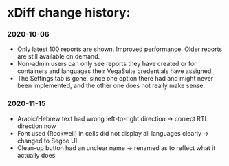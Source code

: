 # xDiff change history: 

### 2020-10-06
* Only latest 100 reports are shown. Improved performance. Older reports are still available on demand.
* Non-admin users can only see reports they have created or for containers and languages their VegaSuite credentials have assigned.
* The Settings tab is gone, since one option there had and might never been implemented, and the other one does not really make sense.

### 2020-11-15
* Arabic/Hebrew text had wrong left-to-right direction -> correct RTL direction now
* Font used (Rockwell) in cells did not display all languages clearly -> changed to Segoe UI
* Clean-up button had an unclear name -> renamed as to reflect what it actually does
